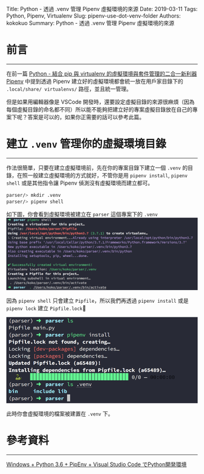 Title: Python - 透過 .venv 管理 Pipenv 虛擬環境的來源
Date: 2019-03-11
Tags: Python, Pipenv, Virtualenv
Slug: pipenv-use-dot-venv-folder
Authors: kokokuo
Summary: Python - 透過 .venv 管理 Pipenv 虛擬環境的來源

# 前言
---
在前一篇 [Python - 結合 pip 與 virtualenv 的虛擬環境與套件管理的二合一新利器 Pipenv]({filename}/posts/20190308-python-pipenv-install-and-usage.md) 中提到透過 Pipenv 建立好的虛擬環境都會統一放在用戶家目錄下的 `.local/share/ virtualenvs/` 路徑，並且統一管理。

但是如果用編輯器像是 VSCode 開發時，還要設定虛擬目錄的來源很麻煩（因為每個虛擬目錄的命名都不同）所以能不能夠把建立好的專案虛擬目錄放在自己的專案下呢？答案是可以的，如果你正需要的話可以參考此篇。

# 建立 `.venv` 管理你的虛擬環境目錄
---
作法很簡單，只要在建立虛擬環境前，先在你的專案目錄下建立一個 `.venv` 的目錄，在照一般建立虛擬環境的方式就好，不管你是用 `pipenv install`, `pipenv shell` 或是其他指令讓 Pipenv 偵測沒有虛擬環境而建立都可。

```bash
parser/> mkdir .venv
parser/> pipenv shell
```

如下圖，你會看到虛擬環境被建立在 `parser` 這個專案下的 `.venv`
![1-pipenv-mkdir-dot.venv-create-virtualenv](../images/20190311-pipenv-use-dot-venv-folder/1-pipenv-mkdir-dot.venv-create-virtualenv.png)

因為 `pipenv shell` 只會建立 `Pipfile`，所以我們再透過 `pipenv install` 或是 `pipenv lock` 建立 `Pipfile.lock`

![2-pipenv-show-dot-venv](../images/20190311-pipenv-use-dot-venv-folder/2-pipenv-show-dot-venv.png)

此時你會虛擬環境的檔案被建置在 `.venv` 下。

# 參考資料
---
[Windows + Python 3.6 + PipEnv + Visual Studio Code でPython開発環境](https://qiita.com/youkidkk/items/b6a6e39ee3a109001c75)